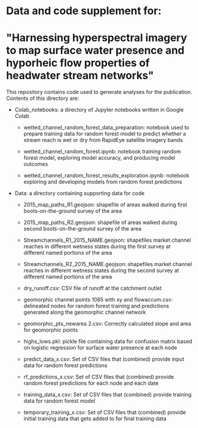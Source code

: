 # Data and code supplement for:

# "Harnessing hyperspectral imagery to map surface water presence and hyporheic flow properties of headwater stream networks"

This repository contains code used to generate analyses for the publication. Contents of this directory are:

* Colab_notebooks: a directory of Jupyter notebooks written in Google Colab 

  * wetted_channel_random_forest_data_preparation: notebook used to prepare training data for random forest model to predict whether a stream reach is wet or dry from RapidEye satellite imagery bands

  * wetted_channel_random_forest.ipynb: notebook training random forest model, exploring model accuracy, and producing model outcomes

  * wetted_channel_random_forest_results_exploration.ipynb: notebook exploring and developing models from random forest predictions

* Data: a directory containing supporting data for code

  * 2015_map_paths_R1.geojson: shapefile of areas walked during first boots-on-the-ground survey of the area
 
  * 2015_map_paths_R2.geojson: shapefile of areas walked during second boots-on-the-ground survey of the area
 
  * Streamchannels_R1_2015_NAME.geojson: shapefiles market channel reaches in different wetness states during the first survey at different named portions of the area
 
  * Streamchannels_R2_2015_NAME.geojson: shapefiles market channel reaches in different wetness states during the second survey at different named portions of the area
 
  * dry_runoff.csv: CSV file of runoff at the catchment outlet
 
  * geomorphic channel points 1085 with xy and flowaccum.csv: delineated nodes for random forest training and predictions generated along the geomorphic channel network
 
  * geomorphic_pts_newarea 2.csv: Correctly calculated slope and area for geomorphic points
 
  * highs_lows.pkl: pickle file containing data for confusion matrix based on logistic regression for surface water presence at each node
 
  * predict_data_x.csv: Set of CSV files that (combined) provide input data for random forest predictions
 
  * rf_predictions_x.csv: Set of CSV files that (combined) provide random forest predictions for each node and each date
 
  * training_data_x.csv: Set of CSV files that (combined) provide training data for random forest model
  
  * temporary_training_x.csv: Set of CSV files that (combined) provide initial training data that gets added to for final training data
 
